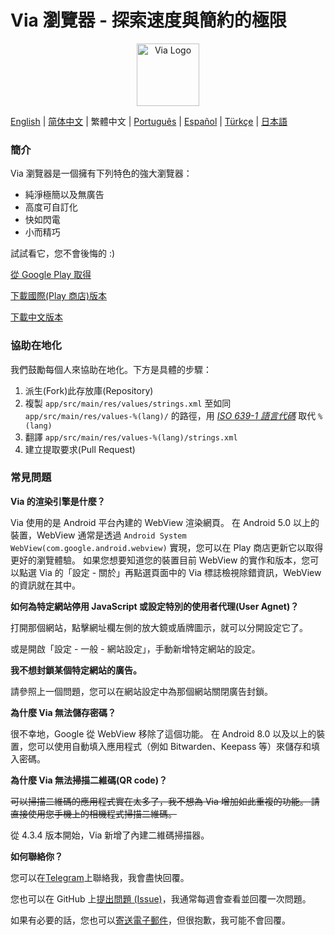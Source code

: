 # Via 瀏覽器 - 探索速度與簡約的極限

<div align="center"><img src="http://viayoo.com/en/images/logo.png" alt="Via Logo" height="100"/></div>

[English](./README.md) | [简体中文](./README_zh_CN.md) | 繁體中文 | [Português](./README_pt_BR.md) | [Español](./README_es_ES.md) | [Türkçe](./README_tr_TR.md) | [日本語](./README_ja_JP.md)

### 簡介

Via 瀏覽器是一個擁有下列特色的強大瀏覽器：

- 純淨極簡以及無廣告
- 高度可自訂化
- 快如閃電
- 小而精巧

試試看它，您不會後悔的 :)

[從 Google Play 取得](https://play.google.com/store/apps/details?id=mark.via.gp)

[下載國際(Play 商店)版本](https://res.viayoo.com/v1/via-release.apk)

[下載中文版本](https://res.viayoo.com/v1/via-release-cn.apk)

### 協助在地化

我們鼓勵每個人來協助在地化。下方是具體的步驟：

1. 派生(Fork)此存放庫(Repository)
2. 複製 `app/src/main/res/values/strings.xml` 至如同 `app/src/main/res/values-%(lang)/` 的路徑，用 [*ISO 639-1 語言代碼*](http://www.loc.gov/standards/iso639-2/php/code_list.php) 取代 `%(lang)`
3. 翻譯 `app/src/main/res/values-%(lang)/strings.xml`
4. 建立提取要求(Pull Request)

### 常見問題

**Via 的渲染引擎是什麼？**

Via 使用的是 Android 平台內建的 WebView 渲染網頁。 在 Android 5.0 以上的裝置，WebView 通常是透過 `Android System WebView(com.google.android.webview)` 實現，您可以在 Play 商店更新它以取得更好的瀏覽體驗。 如果您想要知道您的裝置目前 WebView 的實作和版本，您可以點選 Via 的「設定 - 關於」再點選頁面中的 Via 標誌檢視除錯資訊，WebView 的資訊就在其中。

**如何為特定網站停用 JavaScript 或設定特別的使用者代理(User Agnet)？**

打開那個網站，點擊網址欄左側的放大鏡或盾牌圖示，就可以分開設定它了。

或是開啟「設定 - 一般 - 網站設定」，手動新增特定網站的設定。

**我不想封鎖某個特定網站的廣告。**

請參照上一個問題，您可以在網站設定中為那個網站關閉廣告封鎖。

**為什麼 Via 無法儲存密碼？**

很不幸地，Google 從 WebView 移除了這個功能。 在 Android 8.0 以及以上的裝置，您可以使用自動填入應用程式（例如 Bitwarden、Keepass 等）來儲存和填入密碼。

**為什麼 Via 無法掃描二維碼(QR code)？**

~~可以掃描二維碼的應用程式實在太多了，我不想為 Via 增加如此重複的功能。 請直接使用您手機上的相機程式掃描二維碼。~~

從 4.3.4 版本開始，Via 新增了內建二維碼掃描器。

**如何聯絡你？**

您可以在[Telegram](https://t.me/tuyafeng)上聯絡我，我會盡快回覆。

您也可以在 GitHub 上[提出問題 (Issue)](https://github.com/tuyafeng/Via/issues/new)，我通常每週會查看並回覆一次問題。

如果有必要的話，您也可以[寄送電子郵件](mailto:yafengtu@gmail.com)，但很抱歉，我可能不會回覆。
